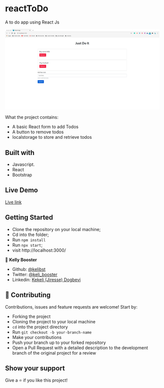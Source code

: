 # reactToDo
A to do app using React Js


![App Demo](src/img/screenshot.gif)


What the project contains:
- A basic React form to add Todos
- A button to remove todos
- localstorage to store and retrieve todos


## Built with

- Javascript.
- React
- Bootstrap

## Live Demo

[Live link]()

## Getting Started

- Clone the repository on your local machine;
- Cd into the folder;
- Run `npm install`
- Run `npx start`;
- visit http://localhost:3000/




👤 **Kelly Booster**

- Github: [@kelibst](https://github.com/kelibst)
- Twitter: [@keli_booster](https://twitter.com/keli_booster)
- Linkedin: [Kekeli (Jiresse) Dogbevi
](https://www.linkedin.com/in/kekeli-dogbevi-jiresse/)

## 🤝 Contributing

Contributions, issues and feature requests are welcome! Start by:

- Forking the project
- Cloning the project to your local machine
- `cd` into the project directory
- Run `git checkout -b your-branch-name`
- Make your contributions
- Push your branch up to your forked repository
- Open a Pull Request with a detailed description to the development branch of the original project for a review

## Show your support

Give a ⭐️ if you like this project!